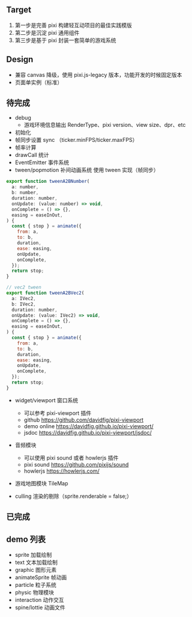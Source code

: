 ## Target
1. 第一步是完善 pixi 构建轻互动项目的最佳实践模版
2. 第二步是沉淀 pixi 通用组件
3. 第三步是基于 pixi 封装一套简单的游戏系统

## Design
- 兼容 canvas 降级，使用 pixi.js-legacy 版本，功能开发的时候固定版本
- 页面单实例（标准）

## 待完成
- debug
  - 游戏环境信息输出 RenderType、pixi version、view size、dpr、etc
- 初始化
- 帧同步设置 sync （ticker.minFPS/ticker.maxFPS）
- 帧率计算
- drawCall 统计
- EventEmitter 事件系统
- tween/popmotion 补间动画系统
使用 tween 实现（帧同步）
```js
export function tweenA2BNumber(
  a: number,
  b: number,
  duration: number,
  onUpdate: (value: number) => void,
  onComplete = () => {},
  easing = easeInOut,
) {
  const { stop } = animate({
    from: a,
    to: b,
    duration,
    ease: easing,
    onUpdate,
    onComplete,
  });
  return stop;
}

// vec2 tween
export function tweenA2BVec2(
  a: IVec2,
  b: IVec2,
  duration: number,
  onUpdate: (value: IVec2) => void,
  onComplete = () => {},
  easing = easeInOut,
) {
  const { stop } = animate({
    from: a,
    to: b,
    duration,
    ease: easing,
    onUpdate,
    onComplete,
  });
  return stop;
}
```

- widget/viewport 窗口系统
    - 可以参考 pixi-viewport 插件 
    - github https://github.com/davidfig/pixi-viewport
    - demo online https://davidfig.github.io/pixi-viewport/
    - jsdoc https://davidfig.github.io/pixi-viewport/jsdoc/
- 音频模块
    - 可以使用 pixi sound 或者 howlerjs 插件
    - pixi sound https://github.com/pixijs/sound
    - howlerjs https://howlerjs.com/

- 游戏地图模块 TileMap

- culling 渲染的剔除（sprite.renderable = false;）

## 已完成

## demo 列表
- sprite 加载绘制
- text 文本加载绘制
- graphic 图形元素
- animateSprite 帧动画
- particle 粒子系统
- physic 物理模块
- interaction 动作交互
- spine/lottie 动画文件
